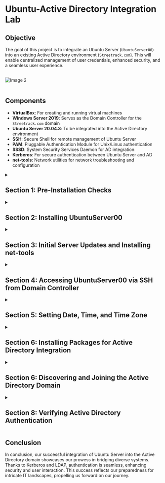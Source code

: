 # Ubuntu-Active Directory Integration Lab

## Objective

The goal of this project is to integrate an Ubuntu Server (`UbuntuServer00`) into an existing Active Directory environment (`Streetrack.com`). This will enable centralized management of user credentials, enhanced security, and a seamless user experience. <br><br>

  ![Image 2](https://i.imgur.com/zZWNfBP.png)
<br><br>

## Components

- **VirtualBox**: For creating and running virtual machines
- **Windows Server 2019**: Serves as the Domain Controller for the `Streetrack.com` domain
- **Ubuntu Server 20.04.3**: To be integrated into the Active Directory environment
- **SSH**: Secure Shell for remote management of Ubuntu Server
- **PAM**: Pluggable Authentication Module for Unix/Linux authentication
- **SSSD**: System Security Services Daemon for AD integration
- **Kerberos**: For secure authentication between Ubuntu Server and AD
- **net-tools**: Network utilities for network troubleshooting and configuration

<details>
  <summary><h2><b>Section 1: Pre-Installation Checks</b></h2></summary>
  Before beginning the installation process, we need to perform some preliminary checks to ensure a smooth setup.<br><br>

  - **Step 1: Validate Domain Controller (DC) Settings**:  
    Ensure that the Windows Server 2019 Domain Controller is up and running.
    Validate that DHCP and DNS services are functional on the DC.

  - **Step 2: Confirm Network Interface Card (NIC) Settings**:  
    On `UbuntuServer00`, set the NIC to "Internal Network".
    Make sure it aligns with the DC's internal network settings.<br><br>

  ![Image 2](https://i.imgur.com/4gJND4G.png)
<br><br>

</details>

<details>
  <summary><h2><b>Section 2: Installing UbuntuServer00</b></h2></summary>
  In this section, we will go through the installation process for Ubuntu Server and prepare it for integration with the Active Directory environment.<br><br>
  
  - **Step 1: Begin Installations**:  
    Boot up the `UbuntuServer00` VM from the ISO images and start the installation process.<br><br>

  ![Image 2](https://i.imgur.com/7QGI7d9.png)
<br><br>

  - **Step 2: Network Connections**:  
    During the installation, reach the "Network Connections" section.
    Ensure that you are provided an IP within the range of the DC, which is between `10.2.22.100-200`.
    In this example, we were allocated the IP `10.2.22.104`.<br><br>

  ![Image 2](https://i.imgur.com/2woJCXg.png)
<br><br>
  
  - **Step 3: Profile Setup**:  
    Here we will setup our profile:
      - Your name: Thong Huynh
      - Your server's name: ubuntuserver00
      - Pick a username: thuynh808
      - Password: ************<br><br>

  ![Image 2](https://i.imgur.com/xZXu4zn.png)
<br><br>

  - **Step 3: SSH Setup**:  
    Proceed to the SSH setup and select "Install OpenSSH server".<br><br>

  ![Image 2](https://i.imgur.com/PqhsFd1.png)
<br><br>

  - **Step 4: Complete Installation and Login**:  
    Once the installation is completed, select "Reboot Now".
    After the system reboots, press Enter, and the login prompt will appear.<br><br>

  ![Image 2](https://i.imgur.com/PSbLdjt.png)
<br><br>

  Awesome! We've successfully installed UbuntuServer00!

</details>

<details>
  <summary><h2><b>Section 3: Initial Server Updates and Installing net-tools</b></h2></summary>
  After installing Ubuntu Server, we'll ensure that it's up to date and install additional network tools for troubleshooting and configuration.<br><br>

  - **Step 1: Log in to the Ubuntu Server**:  
    Use the username and password created during the installation to log in.<br><br>

  ![Image 2](https://i.imgur.com/9o0oH2z.png)
<br><br>
  
  - **Step 2: Update the System**:  
    Run the following command to update the package list and install the latest versions.
    ```bash
    sudo apt update && sudo apt upgrade -y
    ```

  - **Step 3: Install net-tools**:  
    Run the following command to install net-tools, which provide network troubleshooting and configuration utilities.
    ```bash
    sudo apt install net-tools
    ```

</details>

<details>
  <summary><h2><b>Section 4: Accessing UbuntuServer00 via SSH from Domain Controller</b></h2></summary>
  Now that our server is updated and equipped with necessary tools, let's establish a secure SSH connection to it from the Domain Controller.<br><br>

  - **Step 1: Confirm Server IP Address**:   
    Run `ifconfig` on `UbuntuServer00` to display the network details and confirm its IP address.<br><br>
    ```bash
    ifconfig
    ``` 
    <br>
  ![Image 2](https://i.imgur.com/PSbLdjt.png)
<br><br>
  
  - **Step 2: SSH from Domain Controller**:   
    Open the Command Prompt on the Domain Controller.
    Use the `ssh` command to initiate a connection to `UbuntuServer00`.
    ```bash
    ssh thuynh808@10.2.22.104
    ```
<br>
  ![Image 2](https://i.imgur.com/PSbLdjt.png)
<br><br>

  - **Step 3: Accept Host Key and Complete Connection**:
    Upon connecting for the first time, we'll be prompted to accept the host key. Verify the fingerprint, type (`yes`) and press Enter.<br><br>

  ![Image 2](https://i.imgur.com/PSbLdjt.png)
<br><br>
  
  - **Step 4: Enter Password**:
    After accepting the host key, you will be prompted for your password. Enter the password you set up for `UbuntuServer00`.<br><br>

  ![Image 2](https://i.imgur.com/PSbLdjt.png)
<br><br>

</details>

<details>
  <summary><h2><b>Section 5: Setting Date, Time, and Time Zone</b></h2></summary>
  <br>
  To ensure accurate time synchronization within the domain, we'll set the date, time, and time zone for the Ubuntu Server.

  - **Step 1: Switch to Root User**:
    Switch to the root user to have the necessary permissions for changing the date, time, and time zone.
    ```bash
    sudo su -
    ```
    <br><br>

  ![Image 2](https://i.imgur.com/PSbLdjt.png)
<br><br>
    
  - **Step 2: Set Date and Time Manually**:
    Set the date and time manually using the `date` command. Replace `YYYY-MM-DD` with the desired date and `HH:MM:SS` with the desired time in 24-hour format.
    ```bash
    date -s "YYYY-MM-DD HH:MM:SS"
    ```
    <br><br>

  ![Image 2](https://i.imgur.com/PSbLdjt.png)
<br><br>
    
  - **Step 3: Set Time Zone to US/Hawaii**:
    Change the system's time zone to "US/Hawaii" using the `timedatectl` command.
    ```bash
    timedatectl set-timezone US/Hawaii
    ```
    <br><br>

  ![Image 2](https://i.imgur.com/PSbLdjt.png)
<br><br>
    
  - **Step 4: Verify Domain Time Sync**:
    Verify if the time on your Ubuntu server is synced with the domain controller's time
    ```bash
    date
    ```
    <br><br>

  ![Image 2](https://i.imgur.com/PSbLdjt.png)
<br><br>
</details>

<details>
  <summary><h2><b>Section 6: Installing Packages for Active Directory Integration</b></h2></summary>
  <br>

  In this section, we'll be installing the required packages that are essential for integrating UbuntuServer00 into the Active Directory domain.

  - **Step 1: Install Packages**:  
    Open a terminal on `UbuntuServer00`.

    Run the following command to install the necessary packages for Active Directory integration:
    ```bash
    sudo apt install sssd-ad sssd-tools realmd packagekit krb5-user adcli
    ```
  
    This command will install various packages required for interacting with Active Directory services.

</details>

<details>
  <summary><h2><b>Section 6: Discovering and Joining the Active Directory Domain</b></h2></summary>
  <br>

  In this section, we'll discover the Active Directory domain and join it using the packages we installed earlier. Joining the domain will enable seamless authentication and access to domain resources.

  - **Step 1: Discover the Domain**:  
    Run the following command to discover the Active Directory domain:
    ```bash
    sudo realm discover STREETRACK.COM
    ```
    This command will provide information about the Active Directory realm, such as its domain controllers and supported authentication mechanisms.

  - **Step 2: Join the Domain**:  
    Run the following command to join the Ubuntu Server to the Active Directory domain:
    ```bash
    sudo realm join -v STREETRACK.COM
    ```
    We'll then input our domain Administrator password

  - **Step 3: Verify the Joining**:  
    After successful domain joining, you can verify it using the following command:
    ```bash
    sudo realm list
    ```
    This command should display the details of the joined domain, including its name, domain controller, and configured realm.

  - **Step 4: Update PAM Configuration**:  
    Run the following command to update the Pluggable Authentication Module (PAM) configuration:
    ```bash
    sudo nano /etc/pam.d/common-session
    ```
    We're going to add an entry"
      - session optional    pam_mkhomedir.so

    This configuration will auto create a home directory for a user's first time log in.

    Save and Exit with:
    ```bash
    Ctrl + O , Enter , Ctrl + X
    ```

  - **Step 5: Update krb45.conf**:
    Run the following command to update the krb5.conf file:
    ```bash
    sudo nano /etc/krb5.conf
    ```
    Here we'll add 4 entries:
      - udp_preference_limit = 0
      - rdns = False
      - dns_lookup_kdc = True
      - dns_lookup_realms = True

    Save and Exit with:
    ```bash
    Ctrl + O , Enter , Ctrl + X

  - **Step 6: Update SSSD Service**:
    Run the following command to update the System Security Servicess Daemon (SSSD):
    ```bash
    sudo nano /etc/sssd/sssd.conf
    ```
    Here we'll add 2 entries:
      - krb5_keytab = /etc/krb5.keytab
      - ldap_keytab_init_creds = True

    Save and Exit with:
    ```bash
    Ctrl + O , Enter , Ctrl + X
    ```

    After updating the configuration, restart the System Security Services Daemon (SSSD) for changes to take effect and check its status to make sure its configured properly:
    ```bash
    sudo systemctl restart sssd
    ```
    ```bash
    sudo systemctl status sssd
    ```

</details>

<details>
  <summary><h2><b>Section 8: Verifying Active Directory Authentication</b></h2></summary>
  <br>

  To ensure that Active Directory authentication is working properly, we will perform the following steps:

  - **Step 1: Logging in with Domain Admin Account:**
    Log in to the Ubuntu Server (`UbuntuServer00`).
  - We'll use our Active Directory domain admin credentials to log in:
    ```bash
    sudo login thuynh@streetrack.com
    ```
    Great! We're in! Now let's confirm that we were issued a kerberos ticket for authentication:
    ```bash
    klist
    ```

    Looks like our ticket has been issued for us!

  - **Step 2: Adding Domain Admin to sudoers List:**
    To allow your domain admin to execute administrative commands, add the domain admin to the `sudoers` list.
    Edit the sudoers file using the `visudo` command.
    ```bash
    sudo visudo
    ```
    Add the following line to the file, replacing `thuynh` with your domain admin username:
    ```plaintext
    thuynh ALL=(ALL:ALL) ALL
    ```
    Save and exit the editor.
   
    Here we've confirmed that (`thuynh@Streetrack.com`) has sudo priveleges.

  - **Step 3: Log Out and Log In with Regular AD User:**
    Log out from the current session with the domain admin account.
    ```bash
    exit
    ```
    Log in again using a different Active Directory user account to verify that general AD users can also authenticate and access the server.
    ```bash
    su - pcoulson@streetrack.com
    ```

    Excellent! 

</details>

## __Conclusion__
  
  In conclusion, our successful integration of Ubuntu Server into the Active Directory domain showcases our prowess in bridging diverse systems. Thanks to Kerberos and LDAP, authentication is seamless, enhancing security and user interaction. This success reflects our preparedness for intricate IT landscapes, propelling us forward on our journey.


</details>

